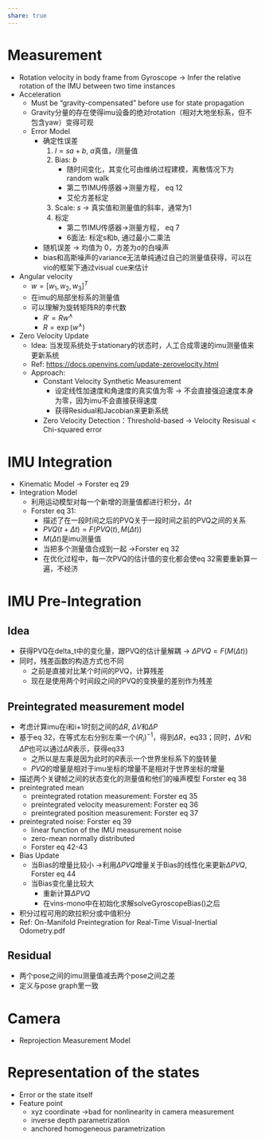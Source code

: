 ```yaml
---
share: true
---
```

# Measurement
- Rotation velocity in body frame from Gyroscope → Infer the relative rotation of the IMU between two time instances
- Acceleration
	- Must be “gravity-compensated” before use for state propagation
	- Gravity分量的存在使得imu设备的绝对rotation（相对大地坐标系，但不包含yaw）变得可观
	- Error Model
		- 确定性误差
			1. $l = sa + b$, $a$真值，$l$测量值
			2. Bias: $b$
				- 随时间变化，其变化可由维纳过程建模，离散情况下为random walk
				- 第二节IMU传感器->测量方程， eq 12
				- 艾伦方差标定
			3. Scale: $s$ → 真实值和测量值的斜率，通常为1
			4. 标定
				- 第二节IMU传感器->测量方程， eq 7
				- 6面法: 标定s和b, 通过最小二乘法
		- 随机误差 → 均值为 0，方差为σ的白噪声
		- bias和高斯噪声的variance无法单纯通过自己的测量值获得，可以在vio的框架下通过visual cue来估计
- Angular velocity
	- $w = [w_1, w_2, w_3]^T$
	- 在imu的局部坐标系的测量值
	- 可以理解为旋转矩阵R的李代数
		- $R' = Rw^\wedge$
		- $R = \exp(w^\wedge)$
- Zero Velocity Update
	- Idea: 当发现系统处于stationary的状态时，人工合成零速的imu测量值来更新系统
	- Ref: https://docs.openvins.com/update-zerovelocity.html
	- Approach:
		- Constant Velocity Synthetic Measurement
			- 设定线性加速度和角速度的真实值为零 → 不会直接强迫速度本身为零，因为imu不会直接获得速度
			- 获得Residual和Jacobian来更新系统
		- Zero Velocity Detection：Threshold-based → Velocity Resisual < Chi-squared error
# IMU Integration
- Kinematic Model → Forster eq 29
- Integration Model
	- 利用运动模型对每一个新增的测量值都进行积分，$\Delta t$
	- Forster eq 31:
		- 描述了在一段时间之后的PVQ关于一段时间之前的PVQ之间的关系
		- $PVQ(t+\Delta t) = F(PVQ(t), M(\Delta t))$
		- $M(\Delta t)$是imu测量值
		- 当把多个测量值合成到一起 →Forster eq 32
		- 在优化过程中，每一次PVQ的估计值的变化都会使eq 32需要重新算一遍，不经济

# IMU Pre-Integration
## Idea
- 获得PVQ在delta_t中的变化量，跟PVQ的估计量解耦 → 
					$\Delta PVQ = F(M(\Delta t))$
- 同时，残差函数的构造方式也不同
	- 之前是直接对比某个时间的PVQ，计算残差
	- 现在是使用两个时间段之间的PVQ的变换量的差别作为残差

## Preintegrated measurement model
- 考虑计算imu在i和i+1时刻之间的$\Delta R$, $\Delta V$和$\Delta P$
- 基于eq 32，在等式左右分别左乘一个$(R_i)^{-1}$，得到$\Delta R$，eq33；同时，$\Delta V$和$\Delta P$也可以通过$\Delta R$表示，获得eq33
	- 之所以是左乘是因为此时的$R$表示一个世界坐标系下的旋转量
	- $PVQ$的增量是相对于imu坐标的增量不是相对于世界坐标的增量
- 描述两个关键帧之间的状态变化的测量值和他们的噪声模型 Forster eq 38
- preintegrated mean
	- preintegrated rotation measurement: Forster eq 35
	- preintegrated velocity measurement: Forster eq 36
	- preintegrated position measurement: Forster eq 37
- preintegrated noise: Forster eq 39
	- linear function of the IMU measurement noise
	- zero-mean normally distributed
	- Forster eq 42-43
- Bias Update
	- 当Bias的增量比较小 →利用$\Delta PVQ$增量关于Bias的线性化来更新$\Delta PVQ$, Forster eq 44
	- 当Bias变化量比较大 
		- 重新计算$\Delta PVQ$
		- 在vins-mono中在初始化求解solveGyroscopeBias()之后
- 积分过程可用的欧拉积分或中值积分
- Ref: On-Manifold Preintegration for Real-Time Visual-Inertial Odometry.pdf
		
		
## Residual
- 两个pose之间的imu测量值减去两个pose之间之差
- 定义与pose graph里一致

# Camera
- Reprojection Measurement Model
	
# Representation of the states
 - Error or the state itself
 - Feature point
	 - xyz coordinate →bad for nonlinearity in camera measurement
	 - inverse depth parametrization
	 - anchored homogeneous parametrization